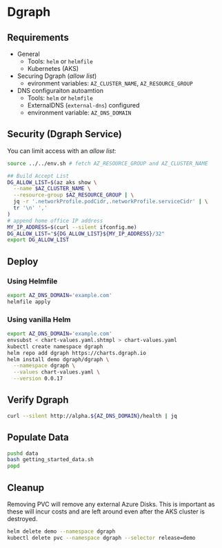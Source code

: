 # Dgraph

## Requirements

* General
  * Tools: `helm` or `helmfile`
  * Kubernetes (AKS)
* Securing Dgraph (*allow list*)
  * evironment variables: `AZ_CLUSTER_NAME`, `AZ_RESOURCE_GROUP`
* DNS configuraiton autoamtion
  * Tools: `helm` or `helmfile`
  * ExternalDNS (`external-dns`) configured
  * environment variable: `AZ_DNS_DOMAIN`

## Security (Dgraph Service)

You can limit access with an *allow list*:

```bash
source ../../env.sh # fetch AZ_RESOURCE_GROUP and AZ_CLUSTER_NAME

## Build Accept List
DG_ALLOW_LIST=$(az aks show \
  --name $AZ_CLUSTER_NAME \
  --resource-group $AZ_RESOURCE_GROUP | \
  jq -r '.networkProfile.podCidr,.networkProfile.serviceCidr' | \
  tr '\n' ','
)
# append home office IP address
MY_IP_ADDRESS=$(curl --silent ifconfig.me)
DG_ALLOW_LIST="${DG_ALLOW_LIST}${MY_IP_ADDRESS}/32"
export DG_ALLOW_LIST
```

## Deploy

### Using Helmfile

```bash
export AZ_DNS_DOMAIN='example.com'
helmfile apply
```

### Using vanilla Helm

```bash
export AZ_DNS_DOMAIN='example.com'
envsubst < chart-values.yaml.shtmpl > chart-values.yaml
kubectl create namespace dgraph
helm repo add dgraph https://charts.dgraph.io
helm install demo dgraph/dgraph \
  --namespace dgraph \
  --values chart-values.yaml \
  --version 0.0.17
```

## Verify Dgraph

```bash
curl --silent http://alpha.${AZ_DNS_DOMAIN}/health | jq
```

## Populate Data

```bash
pushd data
bash getting_started_data.sh
popd
```

## Cleanup

Removing PVC will remove any external Azure Disks.  This is important as these will incur costs and are left around even after the AKS cluster is destroyed.

```bash
helm delete demo --namespace dgraph
kubectl delete pvc --namespace dgraph --selector release=demo
```
